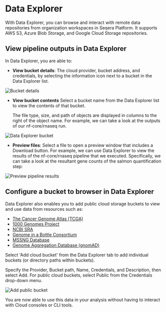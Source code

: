 # Data Explorer

With Data Explorer, you can browse and interact with remote data repositories from organization workspaces in Seqera Platform. It supports AWS S3, Azure Blob Storage, and Google Cloud Storage repositories.

## View pipeline outputs in Data Explorer

In Data Explorer, you are able to:

  - **View bucket details**:
    The cloud provider, bucket address, and credentials, by selecting the information icon next to a bucket in the Data Explorer list.

![Bucket details](assets/data-explorer-view-details.gif)

  - **View bucket contents**
    Select a bucket name from the Data Explorer list to view the contents of that bucket. 
    
    The file type, size, and path of objects are displayed in columns to the right of the object name. For example, we can take a look at the outputs of our nf-core/rnaseq run.

   ![Data Explorer bucket](assets/sp-cloud-data-explorer.gif)

   - **Preview files**: 
    Select a file to open a preview window that includes a Download button. For example, we can use Data Explorer to view the results of the nf-core/rnaseq pipeline that we executed. Specifically, we can take a look at the resultant gene counts of the salmon quantification step:

![Preview pipeline results](assets/data-explorer-preview-files.gif)

## Configure a bucket to browser in Data Explorer
Data Explorer also enables you to add public cloud storage buckets to view and use data from resources such as:

-  [The Cancer Genome Atlas (TCGA)](https://registry.opendata.aws/tcga/)
- [1000 Genomes Project](https://registry.opendata.aws/1000-genomes/)
- [NCBI SRA](https://registry.opendata.aws/ncbi-sra/)
- [Genome in a Bottle Consortium](https://docs.opendata.aws/giab/readme.html)
- [MSSNG Database](https://cloud.google.com/life-sciences/docs/resources/public-datasets/mssng)
- [Genome Aggregation Database (gnomAD)](https://cloud.google.com/life-sciences/docs/resources/public-datasets/gnomad) 

Select 'Add cloud bucket' from the Data Explorer tab to add individual buckets (or directory paths within buckets). 

Specify the Provider, Bucket path, Name, Credentials, and Description, then select Add. For public cloud buckets, select Public from the Credentials drop-down menu.

![Add public bucket](assets/data-explorer-add-bucket.gif)

You are now able to use this data in your analysis without having to interact with Cloud consoles or CLI tools. 
